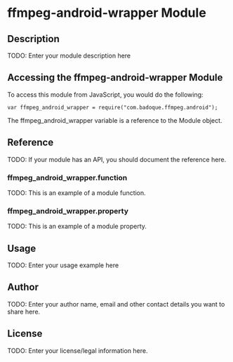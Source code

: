 # ffmpeg-android-wrapper Module

## Description

TODO: Enter your module description here

## Accessing the ffmpeg-android-wrapper Module

To access this module from JavaScript, you would do the following:

    var ffmpeg_android_wrapper = require("com.badoque.ffmpeg.android");

The ffmpeg_android_wrapper variable is a reference to the Module object.

## Reference

TODO: If your module has an API, you should document
the reference here.

### ffmpeg_android_wrapper.function

TODO: This is an example of a module function.

### ffmpeg_android_wrapper.property

TODO: This is an example of a module property.

## Usage

TODO: Enter your usage example here

## Author

TODO: Enter your author name, email and other contact
details you want to share here.

## License

TODO: Enter your license/legal information here.
